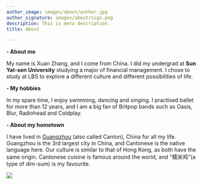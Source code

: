 ```yaml
---
author_image: images/about/author.jpg
author_signature: images/about/sign.png
description: This is meta description.
title: About

---
```

**- About me**

My name is Xuan Zhang, and I come from China. I did my undergrad at **Sun Yat-sen University** studying a major of financial management. I chose to study at LBS to explore a different culture and different possibilities of life.

**-  My hobbies**

In my spare time, I enjoy swimming, dancing and singing. I practised ballet for more than 12 years, and I am a big fan of Britpop bands such as Oasis, Blur, Radiohead and Coldplay.

**- About my hometown**

I have lived in [Guangzhou](https://en.wikipedia.org/wiki/Guangzhou) (also called Canton), China for all my life. Guangzhou is the 3rd largest city in China, and Cantonese is the native language here. Our culture is similar to that of Hong Kong, as both have the same origin. Cantonese cuisine is famous around the world, and "糯米鸡"(a type of dim-sum) is my favourite.

![](https://image1.pearvideo.com/main/20181206/10379596-180711-0.png)